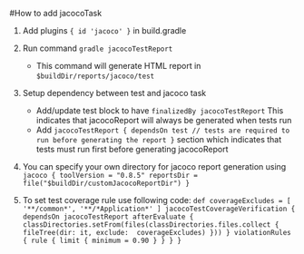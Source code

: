 #How to add jacocoTask
1. Add plugins `{
           id 'jacoco'
       }` in build.gradle
2. Run command `gradle jacocoTestReport`

    - This command will generate HTML report in `$buildDir/reports/jacoco/test` 
3. Setup dependency between test and jacoco task

    - Add/update test block to have `finalizedBy jacocoTestReport`
    This indicates that jacocoReport will always be generated when tests run
    - Add `jacocoTestReport {
              dependsOn test // tests are required to run before generating the report
          }` section which indicates that tests must run first before generating jacocoReport
4. You can specify your own directory for jacoco report generation using `jacoco {
                                                                              toolVersion = "0.8.5"
                                                                              reportsDir = file("$buildDir/customJacocoReportDir")
                                                                          }`
5. To set test coverage rule use following code:
`def coverageExcludes = [
 		'**/common*',
 		'**/*Application*'
 ]
jacocoTestCoverageVerification {
 	dependsOn jacocoTestReport
 	afterEvaluate {
 		classDirectories.setFrom(files(classDirectories.files.collect {
 			fileTree(dir: it, exclude:  coverageExcludes)
 		}))
 	}
 	violationRules { rule { limit { minimum = 0.90 } } }
 }
`                                                                                        
       
    